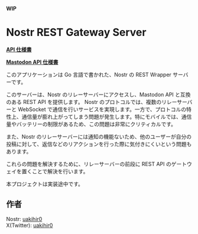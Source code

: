 **WIP**

# Nostr REST Gateway Server

**[API 仕様書](https://uakihir0.github.io/nostr-rest/)**

**[Mastodon API 仕様書](https://www.uakihir0.com/nostr-rest/mastodon.html)**

このアプリケーションは Go 言語で書かれた、Nostr の REST Wrapper サーバーです。

このサーバーは、Nostr のリレーサーバーにアクセスし、Mastodon API と互換のある REST API を提供します。 Nostr のプロトコルでは、複数のリレーサーバーと WebSocket で通信を行いサービスを実現します。一方で、プロトコルの特性上、通信量が膨れ上がってしまう問題が発生します。特にモバイルでは、通信量やバッテリーの制限があるため、この問題は非常にクリティカルです。

また、Nostr のリレーサーバーには通知の機能ないため、他のユーザーが自分の投稿に対して、返信などのリアクションを行った際に気付きにくいという問題もあります。

これらの問題を解決するために、リレーサーバーの前段に REST API のゲートウェイを置くことで解決を行います。

本プロジェクトは実装途中です。


## 作者

Nostr: [uakihir0](https://iris.to/profile/npub1wah2gsmn2sup7998yzlrc3mfxlwwwft76yrnu49pjtdun8em0mxq6appzu)  
X(Twitter): [uakihir0](https://x.com/uakihir0)
